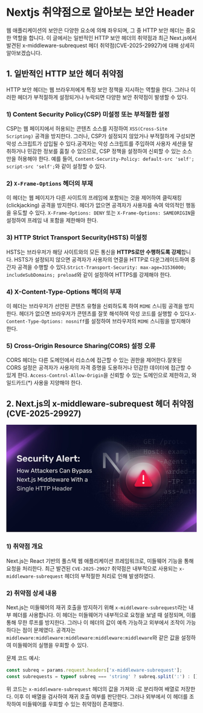 # Nextjs 취약점으로 알아보는 보안 Header 
웹 애플리케이션의 보안은 다양한 요소에 의해 좌우되며, 그 중 HTTP 보안 헤더는 중요한 역할을 합니다. 이 글에서는 일반적인 HTTP 보안 헤더의 취약점과 최근 Next.js에서 발견된 x-middleware-subrequest 헤더 취약점(CVE-2025-29927)에 대해 상세히 알아보겠습니다.

## 1. 일반적인 HTTP 보안 헤더 취약점
HTTP 보안 헤더는 웹 브라우저에게 특정 보안 정책을 지시하는 역할을 한다. 그러나 이러한 헤더가 부적절하게 설정되거나 누락되면 다양한 보안 취약점이 발생할 수 있다.

### 1) Content Security Policy(CSP) 미설정 또는 부적절한 설정
CSP는 웹 페이지에서 허용되는 콘텐츠 소스를 지정하여 `XSS(Cross-Site Scripting)` 공격을 방지한다. 
그러나, CSP가 설정되지 않았거나 부적절하게 구성되면 악성 스크립트가 삽입될 수 있다.​
공격자는 악성 스크립트를 주입하여 사용자 세션을 탈취하거나 민감한 정보를 훔칠 수 있으므로, CSP 정책을 설정하여 신뢰할 수 있는 소스만을 허용해야 한다.
예를 들어, `Content-Security-Policy: default-src 'self'; script-src 'self';`와 같이 설정할 수 있다.​

### 2) `X-Frame-Options` 헤더의 부재
이 헤더는 웹 페이지가 다른 사이트의 프레임에 포함되는 것을 제어하여 클릭재킹(clickjacking) 공격을 방지한다.​
헤더가 없으면 공격자가 사용자를 속여 악의적인 행동을 유도할 수 있다.​
`X-Frame-Options: DENY` 또는 `X-Frame-Options: SAMEORIGIN`을 설정하여 프레임 내 포함을 제한해야 한다.​

### 3) HTTP Strict Transport Security(HSTS) 미설정
HSTS는 브라우저가 해당 사이트와의 모든 통신을 **HTTPS로만 수행하도록 강제**합니다.
HSTS가 설정되지 않으면 공격자가 사용자의 연결을 HTTP로 다운그레이드하여 중간자 공격을 수행할 수 있다.​
`Strict-Transport-Security: max-age=31536000; includeSubDomains; preload`와 같이 설정하여 HTTPS를 강제해야 한다.

### 4) X-Content-Type-Options 헤더의 부재
이 헤더는 브라우저가 선언된 콘텐츠 유형을 신뢰하도록 하여 `MIME` 스니핑 공격을 방지한다.​
헤더가 없으면 브라우저가 콘텐츠를 잘못 해석하여 악성 코드를 실행할 수 있다.​
`X-Content-Type-Options: nosniff`를 설정하여 브라우저의 `MIME` 스니핑을 방지해야 한다.​

### 5) Cross-Origin Resource Sharing(CORS) 설정 오류
CORS 헤더는 다른 도메인에서 리소스에 접근할 수 있는 권한을 제어한다.​
잘못된 CORS 설정은 공격자가 사용자의 자격 증명을 도용하거나 민감한 데이터에 접근할 수 있게 한다.​
`Access-Control-Allow-Origin`을 신뢰할 수 있는 도메인으로 제한하고, 와일드카드(*) 사용을 지양해야 한다.​


## 2. Next.js의 x-middleware-subrequest 헤더 취약점(CVE-2025-29927)

![nextjs_middleware](./images/05/nextjs_middleware.jpg)

### 1) 취약점 개요
Next.js는 React 기반의 풀스택 웹 애플리케이션 프레임워크로, 미들웨어 기능을 통해 요청을 처리한다. 
최근 발견된 `CVE-2025-29927` 취약점은 내부적으로 사용되는 `x-middleware-subrequest` 헤더의 부적절한 처리로 인해 발생하였다. ​

### 2) 취약점 상세 내용
Next.js는 미들웨어의 재귀 호출을 방지하기 위해 `x-middleware-subrequest`라는 내부 헤더를 사용합니다. 
이 헤더는 미들웨어가 내부적으로 요청을 보낼 때 설정되며, 이를 통해 무한 루프를 방지한다.
그러나 이 헤더의 값이 예측 가능하고 외부에서 조작이 가능하다는 점이 문제였다.
공격자는 `middleware:middleware:middleware:middleware:middleware`와 같은 값을 설정하여 미들웨어의 실행을 우회할 수 있다.

문제 코드 예시:
```js
const subreq = params.request.headers['x-middleware-subrequest'];
const subrequests = typeof subreq === 'string' ? subreq.split(':') : [];
```
위 코드는 `x-middleware-subrequest` 헤더의 값을 가져와 :로 분리하여 배열로 저장한다. 
이후 이 배열을 검사하여 재귀 호출 여부를 판단한다. 
그러나 외부에서 이 헤더를 조작하여 미들웨어를 우회할 수 있는 취약점이 존재했다. 
